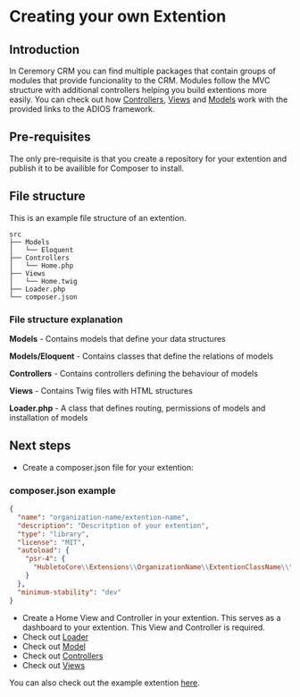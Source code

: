# Creating your own Extention

## Introduction

In Ceremory CRM you can find multiple packages that contain groups of modules that provide funcionality to the CRM.
Modules follow the MVC structure with additional controllers helping you build extentions more easily. You can check out how [Controllers](../assets/images/Hubleto_deals.jpg), [Views](../assets/images/Hubleto_deals.jpg) and [Models](../assets/images/Hubleto_deals.jpg) work with the provided links to the ADIOS framework.

## Pre-requisites

The only pre-requisite is that you create a repository for your extention and publish it to be availible for Composer to install.

## File structure

This is an example file structure of an extention.

```
src
├── Models
│   └── Eloquent
├── Controllers
│   └── Home.php
├── Views
│   └── Home.twig
├── Loader.php
└── composer.json
```

### File structure explanation

**Models** - Contains models that define your data structures

**Models/Eloquent** - Contains classes that define the relations of models

**Controllers** - Contains controllers defining the behaviour of models

**Views** - Contains Twig files with HTML structures

**Loader.php** - A class that defines routing, permissions of models and installation of models

## Next steps

- Create a composer.json file for your extention:
### composer.json example

```json
{
  "name": "organization-name/extention-name",
  "description": "Descritption of your extention",
  "type": "library",
  "license": "MIT",
  "autoload": {
    "psr-4": {
      "HubletoCore\\Extensions\\OrganizationName\\ExtentionClassName\\": "src/"
    }
  },
  "minimum-stability": "dev"
}
```

- Create a Home View and Controller in your extention. This serves as a dashboard to your extention. This View and Controller is required.
- Check out [Loader](loader)
- Check out [Model](model)
- Check out [Controllers](controllers)
- Check out [Views](views)

You can also check out the example extention [here](https://github.com/wai-blue/crmn-ext-hello-world).